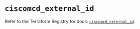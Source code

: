 # `ciscomcd_external_id`

Refer to the Terraform Registry for docs: [`ciscomcd_external_id`](https://registry.terraform.io/providers/ciscodevnet/ciscomcd/25.9.1/docs/resources/external_id).
